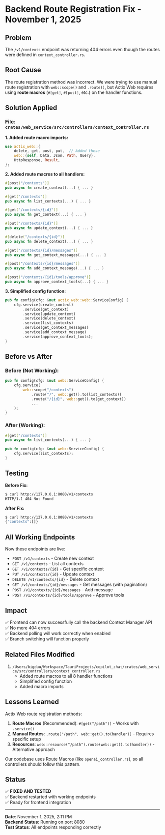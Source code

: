 # Backend Route Registration Fix - November 1, 2025

## Problem
The `/v1/contexts` endpoint was returning 404 errors even though the routes were defined in `context_controller.rs`.

## Root Cause
The route registration method was incorrect. We were trying to use manual route registration with `web::scope()` and `.route()`, but Actix Web requires using **route macros** (`#[get]`, `#[post]`, etc.) on the handler functions.

## Solution Applied

### File: `crates/web_service/src/controllers/context_controller.rs`

**1. Added route macro imports:**
```rust
use actix_web::{
    delete, get, post, put,  // Added these
    web::{self, Data, Json, Path, Query},
    HttpResponse, Result,
};
```

**2. Added route macros to all handlers:**
```rust
#[post("/contexts")]
pub async fn create_context(...) { ... }

#[get("/contexts")]
pub async fn list_contexts(...) { ... }

#[get("/contexts/{id}")]
pub async fn get_context(...) { ... }

#[put("/contexts/{id}")]
pub async fn update_context(...) { ... }

#[delete("/contexts/{id}")]
pub async fn delete_context(...) { ... }

#[get("/contexts/{id}/messages")]
pub async fn get_context_messages(...) { ... }

#[post("/contexts/{id}/messages")]
pub async fn add_context_message(...) { ... }

#[post("/contexts/{id}/tools/approve")]
pub async fn approve_context_tools(...) { ... }
```

**3. Simplified config function:**
```rust
pub fn config(cfg: &mut actix_web::web::ServiceConfig) {
    cfg.service(create_context)
        .service(get_context)
        .service(update_context)
        .service(delete_context)
        .service(list_contexts)
        .service(get_context_messages)
        .service(add_context_message)
        .service(approve_context_tools);
}
```

## Before vs After

### Before (Not Working):
```rust
pub fn config(cfg: &mut web::ServiceConfig) {
    cfg.service(
        web::scope("/contexts")
            .route("/", web::get().to(list_contexts))
            .route("/{id}", web::get().to(get_context))
            ...
    );
}
```

### After (Working):
```rust
#[get("/contexts")]
pub async fn list_contexts(...) { ... }

pub fn config(cfg: &mut web::ServiceConfig) {
    cfg.service(list_contexts);
}
```

## Testing

**Before Fix:**
```bash
$ curl http://127.0.0.1:8080/v1/contexts
HTTP/1.1 404 Not Found
```

**After Fix:**
```bash
$ curl http://127.0.0.1:8080/v1/contexts
{"contexts":[]}
```

## All Working Endpoints

Now these endpoints are live:

- `POST /v1/contexts` - Create new context
- `GET /v1/contexts` - List all contexts
- `GET /v1/contexts/{id}` - Get specific context
- `PUT /v1/contexts/{id}` - Update context
- `DELETE /v1/contexts/{id}` - Delete context
- `GET /v1/contexts/{id}/messages` - Get messages (with pagination)
- `POST /v1/contexts/{id}/messages` - Add message
- `POST /v1/contexts/{id}/tools/approve` - Approve tools

## Impact

✅ Frontend can now successfully call the backend Context Manager API  
✅ No more 404 errors  
✅ Backend polling will work correctly when enabled  
✅ Branch switching will function properly  

## Related Files Modified

1. `/Users/bigduu/Workspace/TauriProjects/copilot_chat/crates/web_service/src/controllers/context_controller.rs`
   - Added route macros to all 8 handler functions
   - Simplified config function
   - Added macro imports

## Lessons Learned

Actix Web route registration methods:
1. **Route Macros** (Recommended): `#[get("/path")]` - Works with `.service()`
2. **Manual Routes**: `.route("/path", web::get().to(handler))` - Requires specific setup
3. **Resources**: `web::resource("/path").route(web::get().to(handler))` - Alternative approach

Our codebase uses Route Macros (like `openai_controller.rs`), so all controllers should follow this pattern.

## Status

✅ **FIXED AND TESTED**  
✅ Backend restarted with working endpoints  
✅ Ready for frontend integration  

---

**Date**: November 1, 2025, 2:11 PM  
**Backend Status**: Running on port 8080  
**Test Status**: All endpoints responding correctly

